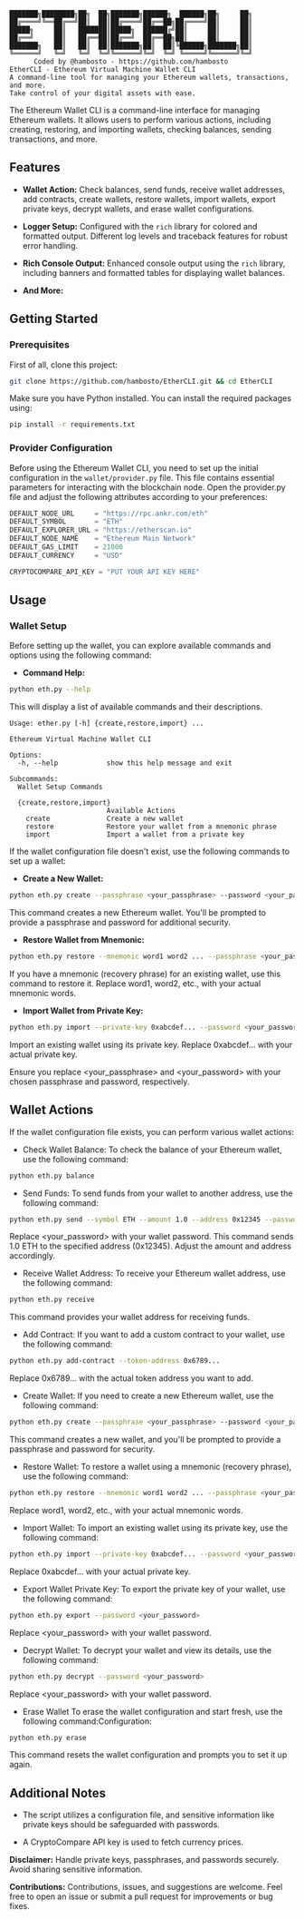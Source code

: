 ```
███████╗████████╗██╗  ██╗███████╗██████╗  ██████╗██╗     ██╗
██╔════╝╚══██╔══╝██║  ██║██╔════╝██╔══██╗██╔════╝██║     ██║
█████╗     ██║   ███████║█████╗  ██████╔╝██║     ██║     ██║
██╔══╝     ██║   ██╔══██║██╔══╝  ██╔══██╗██║     ██║     ██║
███████╗   ██║   ██║  ██║███████╗██║  ██║╚██████╗███████╗██║
╚══════╝   ╚═╝   ╚═╝  ╚═╝╚══════╝╚═╝  ╚═╝ ╚═════╝╚══════╝╚═╝
      Coded by @hambosto - https://github.com/hambosto
EtherCLI - Ethereum Virtual Machine Wallet CLI   
A command-line tool for managing your Ethereum wallets, transactions, and more.
Take control of your digital assets with ease.
```

The Ethereum Wallet CLI is a command-line interface for managing Ethereum wallets. It allows users to perform various actions, including creating, restoring, and importing wallets, checking balances, sending transactions, and more.

## Features

- **Wallet Action:** Check balances, send funds, receive wallet addresses, add contracts, create wallets, restore wallets, import wallets, export private keys, decrypt wallets, and erase wallet configurations.

- **Logger Setup:** Configured with the `rich` library for colored and formatted output. Different log levels and traceback features for robust error handling.

- **Rich Console Output:** Enhanced console output using the `rich` library, including banners and formatted tables for displaying wallet balances.

- **And More:**

## Getting Started

### Prerequisites

First of all, clone this project:
```bash
git clone https://github.com/hambosto/EtherCLI.git && cd EtherCLI
```

Make sure you have Python installed. You can install the required packages using:

```bash
pip install -r requirements.txt
```

### Provider Configuration
Before using the Ethereum Wallet CLI, you need to set up the initial configuration in the `wallet/provider.py` file. This file contains essential parameters for interacting with the blockchain node. Open the provider.py file and adjust the following attributes according to your preferences:


```python
DEFAULT_NODE_URL     = "https://rpc.ankr.com/eth" 
DEFAULT_SYMBOL       = "ETH"
DEFAULT_EXPLORER_URL = "https://etherscan.io"
DEFAULT_NODE_NAME    = "Ethereum Main Network"
DEFAULT_GAS_LIMIT    = 21000
DEFAULT_CURRENCY     = "USD"

CRYPTOCOMPARE_API_KEY = "PUT YOUR API KEY HERE"
```


## Usage

### Wallet Setup

Before setting up the wallet, you can explore available commands and options using the following command:

- **Command Help:**
```bash
python eth.py --help
```
This will display a list of available commands and their descriptions.
```plaintext
Usage: ether.py [-h] {create,restore,import} ...

Ethereum Virtual Machine Wallet CLI

Options:
  -h, --help            show this help message and exit

Subcommands:
  Wallet Setup Commands

  {create,restore,import}
                        Available Actions
    create              Create a new wallet
    restore             Restore your wallet from a mnemonic phrase
    import              Import a wallet from a private key
```


If the wallet configuration file doesn't exist, use the following commands to set up a wallet:

- **Create a New Wallet:**
```bash
python eth.py create --passphrase <your_passphrase> --password <your_password>
```
This command creates a new Ethereum wallet. You'll be prompted to provide a passphrase and password for additional security.

- **Restore Wallet from Mnemonic:**
```bash
python eth.py restore --mnemonic word1 word2 ... --passphrase <your_passphrase> --password <your_password>

```
If you have a mnemonic (recovery phrase) for an existing wallet, use this command to restore it. Replace word1, word2, etc., with your actual mnemonic words.

- **Import Wallet from Private Key:**
```bash
python eth.py import --private-key 0xabcdef... --password <your_password>
```
Import an existing wallet using its private key. Replace 0xabcdef... with your actual private key.

Ensure you replace <your_passphrase> and <your_password> with your chosen passphrase and password, respectively.

## Wallet Actions
If the wallet configuration file exists, you can perform various wallet actions:

- Check Wallet Balance:
To check the balance of your Ethereum wallet, use the following command:
```bash
python eth.py balance
```
- Send Funds:
To send funds from your wallet to another address, use the following command:
```bash
python eth.py send --symbol ETH --amount 1.0 --address 0x12345 --password <your_password>

```
Replace <your_password> with your wallet password. This command sends 1.0 ETH to the specified address (0x12345). Adjust the amount and address accordingly.


- Receive Wallet Address:
To receive your Ethereum wallet address, use the following command:
```bash
python eth.py receive
```
This command provides your wallet address for receiving funds.

- Add Contract:
If you want to add a custom contract to your wallet, use the following command:

```bash
python eth.py add-contract --token-address 0x6789...
```
Replace 0x6789... with the actual token address you want to add.

- Create Wallet:
If you need to create a new Ethereum wallet, use the following command:
```bash
python eth.py create --passphrase <your_passphrase> --password <your_password>
```
This command creates a new wallet, and you'll be prompted to provide a passphrase and password for security.

- Restore Wallet:
To restore a wallet using a mnemonic (recovery phrase), use the following command:
```bash
python eth.py restore --mnemonic word1 word2 ... --passphrase <your_passphrase> --password <your_password>
```
Replace word1, word2, etc., with your actual mnemonic words.

- Import Wallet:
To import an existing wallet using its private key, use the following command:
```bash
python eth.py import --private-key 0xabcdef... --password <your_password>
```
Replace 0xabcdef... with your actual private key.


- Export Wallet Private Key:
To export the private key of your wallet, use the following command:
```bash
python eth.py export --password <your_password>
```
Replace <your_password> with your wallet password.

- Decrypt Wallet:
To decrypt your wallet and view its details, use the following command:
```bash
python eth.py decrypt --password <your_password>
```
Replace <your_password> with your wallet password.

- Erase Wallet 
To erase the wallet configuration and start fresh, use the following command:Configuration:
```bash
python eth.py erase
```
This command resets the wallet configuration and prompts you to set it up again.

## Additional Notes

- The script utilizes a configuration file, and sensitive information like private keys should be safeguarded with passwords.

- A CryptoCompare API key is used to fetch currency prices.

**Disclaimer:** Handle private keys, passphrases, and passwords securely. Avoid sharing sensitive information.

**Contributions:** Contributions, issues, and suggestions are welcome. Feel free to open an issue or submit a pull request for improvements or bug fixes.



